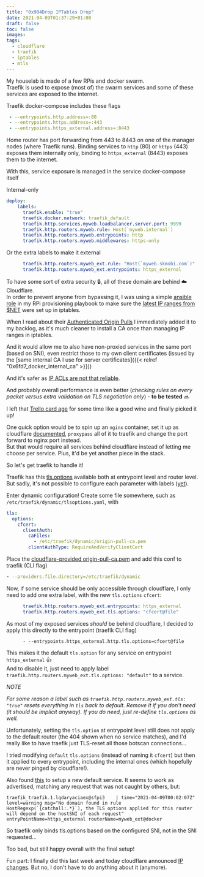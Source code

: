 ```yaml
---
title: "0x904Drop IPTables Drop"
date: 2021-04-09T01:37:29+01:00
draft: false
toc: false
images:
tags: 
  - cloudflare
  - traefik
  - iptables
  - mtls
---
```


My houselab is made of a few RPis and docker swarm.  
Traefik is used to expose (most of) the swarm services and some of these services are exposed to the internet.

Traefik docker-compose includes these flags
```yaml
 - --entrypoints.http.address=:80
 - --entrypoints.https.address=:443
 - --entrypoints.https_external.address=:8443
```

Home router has port forwarding from 443 to 8443 on one of the manager nodes (where Traefik runs). Binding services to `http` (80) or `https` (443) exposes them internally only, binding to `https_external` (8443) exposes them to the internet.

With this, service exposure is managed in the service docker-compose itself

Internal-only
```yaml
deploy:
    labels:
      traefik.enable: "true"
      traefik.docker.network: traefik_default
      traefik.http.services.myweb.loadbalancer.server.port: 9999
      traefik.http.routers.myweb.rule: Host(`myweb.internal`)
      traefik.http.routers.myweb.entrypoints: http
      traefik.http.routers.myweb.middlewares: https-only
```

Or the extra labels to make it external
```yaml
      traefik.http.routers.myweb_ext.rule: "Host(`myweb.skmobi.com`)"
      traefik.http.routers.myweb_ext.entrypoints: https_external
```

To have some sort of extra security :lock:, all of these domain are behind :cloud: Cloudflare.  
In order to prevent anyone from bypassing it, I was using a simple [ansible role](https://github.com/fopina/ansible-roles/tree/main/cloudflare-ips) in my RPi provisioning playbook to make sure the [latest IP ranges from $NET](https://www.cloudflare.com/ips/) were set up in iptables.

When I read about their [Authenticated Origin Pulls](https://support.cloudflare.com/hc/en-us/articles/204899617) I immediately added it to my backlog, as it's much cleaner to install a CA once than managing IP ranges in iptables.

And it would allow me to also have non-proxied services in the same port (based on SNI), even restrict those to my own client certificates (issued by the [same internal CA I use for server certificates]({{< relref "0x6fd7_docker_internal_ca" >}}))

And it's safer as [IP ACLs are not that reliable](https://jychp.medium.com/how-to-bypass-cloudflare-bot-protection-1f2c6c0c36fb).  

And probably overall performance is even better (*checking rules on every packet versus extra validation on TLS negotiation only*) - **to be tested** :soon:

I left that [Trello card age](https://help.trello.com/article/820-card-aging) for some time like a good wine and finally picked it up!

One quick option would be to spin up an `nginx` container, set it up as cloudflare [documented](https://support.cloudflare.com/hc/en-us/articles/204899617#h_2WFdI4xHJSAQ6GqBjgkfhb), `proxypass` all of it to traefik and change the port forward to nginx port instead.  
But that would require all services behind cloudflare instead of letting me choose per service. Plus, it'd be yet another piece in the stack.

So let's get traefik to handle it!

Traefik has this [tls.options](https://doc.traefik.io/traefik/routing/routers/#options) available both at entrypoint level and router level. But sadly, it's not possible to configure each parameter with labels ([yet](https://github.com/traefik/traefik/issues/5507)).

Enter dynamic configuration! Create some file somewhere, such as `/etc/traefik/dynamic/tlsoptions.yaml`, with

```yaml
tls:
  options:
    cfcert:
      clientAuth:
        caFiles:
          - /etc/traefik/dynamic/origin-pull-ca.pem
        clientAuthType: RequireAndVerifyClientCert
```

Place the [cloudflare-provided origin-pull-ca.pem](https://support.cloudflare.com/hc/en-us/article_attachments/360044928032/origin-pull-ca.pem) and add this conf to traefik (CLI flag)

```yaml
- --providers.file.directory=/etc/traefik/dynamic
```

Now, if some service should be only accessible through cloudflare, I only need to add one extra label, with the new `tls.options` `cfcert`:

```yaml
      traefik.http.routers.myweb_ext.entrypoints: https_external
      traefik.http.routers.myweb_ext.tls.options: "cfcert@file"
```

As most of my exposed services *should* be behind cloudflare, I decided to apply this directly to the entrypoint (traefik CLI flag)
```
      - --entrypoints.https_external.http.tls.options=cfcert@file
```

This makes it the default `tls.option` for any service on entrypoint `https_external` :+1:  
And to disable it, just need to apply label `traefik.http.routers.myweb_ext.tls.options: "default"` to a service.

*NOTE*

*For some reason a label such as `traefik.http.routers.myweb_ext.tls: "true"` resets everything in `tls` back to default. Remove it if you don't need (it should be implicit anyway). If you do need, just re-define `tls.options` as well.*

Unfortunately, setting the `tls.option` at entrypoint level still does not apply to the default router (the 404 shown when no service matches), and I'd really like to have traefik just TLS-reset all those botscan connections...

I tried modifying `default` `tls.options` (instead of naming it `cfcert`) but then it applied to every entrypoint, including the internal ones (which hopefully are never pinged by cloudflare!).

Also found [this](https://www.techjunktrunk.com/docker/2017/11/03/traefik-default-server-catch-all/) to setup a new default service. It seems to work as advertised, matching any request that was not caught by others, but:

```
traefik_traefik.1.lqdaryaciaex@sfpi3    | time="2021-04-09T00:02:07Z" level=warning msg="No domain found in rule HostRegexp(`{catchall:.*}`), the TLS options applied for this router will depend on the hostSNI of each request" entryPointName=https_external routerName=myweb_ext@docker
```

So traefik only binds tls.options based on the configured SNI, not in the SNI requested...

Too bad, but still happy overall with the final setup!

Fun part: I finally did this last week and today cloudflare announced [IP changes](https://www.cloudflare.com/ips/). But no, I don't have to do anything about it (anymore).
